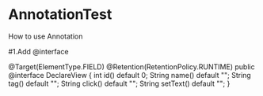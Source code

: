 # AnnotationTest
How to use Annotation

#1.Add @interface

@Target(ElementType.FIELD)
@Retention(RetentionPolicy.RUNTIME)
public @interface DeclareView {
	int id() default 0;
	String name() default "";
	String tag() default "";
	String click() default "";
	String setText() default "";
}


